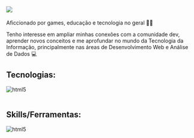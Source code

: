 <h1>
<img src="https://readme-typing-svg.demolab.com?font=Fira+Code&size=29&pause=1000&width=435&lines=Ol%C3%A1%2C+meu+nome+%C3%A9+Gustavo%F0%9F%96%90%EF%B8%8F" /></h1>

Aficcionado por games, educação e tecnologia no geral 👨‍💻

Tenho interesse em ampliar minhas conexões com a comunidade dev, aprender novos conceitos e me aprofundar no mundo da Tecnologia da Informação, principalmente nas áreas de Desenvolvimento Web e Análise de Dados 💻


## Tecnologias:

<div style="display: inline_block">
  <img align="center" alt="html5" src="https://skillicons.dev/icons?i=js,nodejs,react,html,css,py,c,unity"/>
</div><br/>

## Skills/Ferramentas:

<div style="display: inline_block">
  <img align="center" alt="html5" src="https://skillicons.dev/icons?i=linux,git,mongodb,mysql,firebase,figma"/>
</div><br/>



